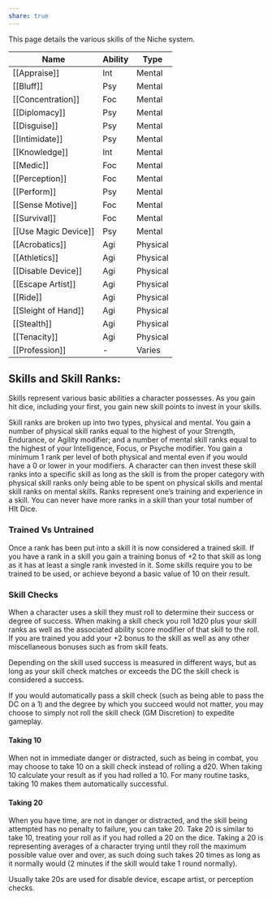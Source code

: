 ```yaml
---
share: true
---
```

This page details the various skills of the Niche system.

| Name                 | Ability | Type     |
| -------------------- | ------- | -------- |
| [[Appraise]]         | Int     | Mental   |
| [[Bluff]]            | Psy     | Mental   |
| [[Concentration]]    | Foc     | Mental   |
| [[Diplomacy]]        | Psy     | Mental   |
| [[Disguise]]         | Psy     | Mental   |
| [[Intimidate]]       | Psy     | Mental   |
| [[Knowledge]]        | Int     | Mental   |
| [[Medic]]            | Foc     | Mental   |
| [[Perception]]       | Foc     | Mental   |
| [[Perform]]          | Psy     | Mental   |
| [[Sense Motive]]     | Foc     | Mental   |
| [[Survival]]         | Foc     | Mental   |
| [[Use Magic Device]] | Psy     | Mental   |
| [[Acrobatics]]       | Agi     | Physical |
| [[Athletics]]        | Agi     | Physical |
| [[Disable Device]]   | Agi     | Physical |
| [[Escape Artist]]    | Agi     | Physical |
| [[Ride]]             | Agi     | Physical |
| [[Sleight of Hand]]  | Agi     | Physical |
| [[Stealth]]          | Agi     | Physical |
| [[Tenacity]]         | Agi     | Physical |
| [[Profession]]       | -       | Varies   |



## Skills and Skill Ranks:

Skills represent various basic abilities a character possesses. As you gain hit dice, including your first, you gain new skill points to invest in your skills.

Skill ranks are broken up into two types, physical and mental. You gain a number of physical skill ranks equal to the highest of your Strength, Endurance, or Agility modifier; and a number of mental skill ranks equal to the highest of your Intelligence, Focus, or Psyche modifier. You gain a minimum 1 rank per level of both physical and mental even if you would have a 0 or lower in your modifiers. A character can then invest these skill ranks into a specific skill as long as the skill is from the proper category with physical skill ranks only being able to be spent on physical skills and mental skill ranks on mental skills. Ranks represent one’s training and experience in a skill. You can never have more ranks in a skill than your total number of HIt Dice.

### Trained Vs Untrained

Once a rank has been put into a skill it is now considered a trained skill. If you have a rank in a skill you gain a training bonus of +2 to that skill as long as it has at least a single rank invested in it. Some skills require you to be trained to be used, or achieve beyond a basic value of 10 on their result.

### Skill Checks

When a character uses a skill they must roll to determine their success or degree of success. When making a skill check you roll 1d20 plus your skill ranks as well as the associated ability score modifier of that skill to the roll. If you are trained you add your +2 bonus to the skill as well as any other miscellaneous bonuses such as from skill feats.

Depending on the skill used success is measured in different ways, but as long as your skill check matches or exceeds the DC the skill check is considered a success.

If you would automatically pass a skill check (such as being able to pass the DC on a 1) and the degree by which you succeed would not matter, you may choose to simply not roll the skill check (GM Discretion) to expedite gameplay.

#### Taking 10

When not in immediate danger or distracted, such as being in combat, you may choose to take 10 on a skill check instead of rolling a d20. When taking 10 calculate your result as if you had rolled a 10. For many routine tasks, taking 10 makes them automatically successful.

#### Taking 20

When you have time, are not in danger or distracted, and the skill being attempted has no penalty to failure, you can take 20. Take 20 is similar to take 10, treating your roll as if you had rolled a 20 on the dice. Taking a 20 is representing averages of a character trying until they roll the maximum possible value over and over, as such doing such takes 20 times as long as it normally would (2 minutes if the skill would take 1 round normally).

Usually take 20s are used for disable device, escape artist, or perception checks.